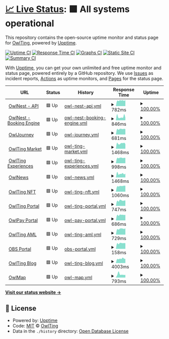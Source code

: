 # [📈 Live Status](https://OwlTing.github.io/upptime): <!--live status--> **🟩 All systems operational**

This repository contains the open-source uptime monitor and status page for [OwlTing](https://OwlTing.github.io/upptime), powered by [Upptime](https://github.com/upptime/upptime).

[![Uptime CI](https://github.com/OwlTing/upptime/workflows/Uptime%20CI/badge.svg)](https://github.com/OwlTing/upptime/actions?query=workflow%3A%22Uptime+CI%22)
[![Response Time CI](https://github.com/OwlTing/upptime/workflows/Response%20Time%20CI/badge.svg)](https://github.com/OwlTing/upptime/actions?query=workflow%3A%22Response+Time+CI%22)
[![Graphs CI](https://github.com/OwlTing/upptime/workflows/Graphs%20CI/badge.svg)](https://github.com/OwlTing/upptime/actions?query=workflow%3A%22Graphs+CI%22)
[![Static Site CI](https://github.com/OwlTing/upptime/workflows/Static%20Site%20CI/badge.svg)](https://github.com/OwlTing/upptime/actions?query=workflow%3A%22Static+Site+CI%22)
[![Summary CI](https://github.com/OwlTing/upptime/workflows/Summary%20CI/badge.svg)](https://github.com/OwlTing/upptime/actions?query=workflow%3A%22Summary+CI%22)

With [Upptime](https://upptime.js.org), you can get your own unlimited and free uptime monitor and status page, powered entirely by a GitHub repository. We use [Issues](https://github.com/OwlTing/upptime/issues) as incident reports, [Actions](https://github.com/OwlTing/upptime/actions) as uptime monitors, and [Pages](https://OwlTing.github.io/upptime) for the status page.

<!--start: status pages-->
<!-- This summary is generated by Upptime (https://github.com/upptime/upptime) -->
<!-- Do not edit this manually, your changes will be overwritten -->
<!-- prettier-ignore -->
| URL | Status | History | Response Time | Uptime |
| --- | ------ | ------- | ------------- | ------ |
| <img alt="" src="https://favicons.githubusercontent.com/api.owlting.com" height="13"> [OwlNest - API](https://api.owlting.com/booking/admin/version) | 🟩 Up | [owl-nest-api.yml](https://github.com/OwlTing/upptime/commits/HEAD/history/owl-nest-api.yml) | <details><summary><img alt="Response time graph" src="./graphs/owl-nest-api/response-time-week.png" height="20"> 782ms</summary><br><a href="https://OwlTing.github.io/upptime/history/owl-nest-api"><img alt="Response time 735" src="https://img.shields.io/endpoint?url=https%3A%2F%2Fraw.githubusercontent.com%2FOwlTing%2Fupptime%2FHEAD%2Fapi%2Fowl-nest-api%2Fresponse-time.json"></a><br><a href="https://OwlTing.github.io/upptime/history/owl-nest-api"><img alt="24-hour response time 744" src="https://img.shields.io/endpoint?url=https%3A%2F%2Fraw.githubusercontent.com%2FOwlTing%2Fupptime%2FHEAD%2Fapi%2Fowl-nest-api%2Fresponse-time-day.json"></a><br><a href="https://OwlTing.github.io/upptime/history/owl-nest-api"><img alt="7-day response time 782" src="https://img.shields.io/endpoint?url=https%3A%2F%2Fraw.githubusercontent.com%2FOwlTing%2Fupptime%2FHEAD%2Fapi%2Fowl-nest-api%2Fresponse-time-week.json"></a><br><a href="https://OwlTing.github.io/upptime/history/owl-nest-api"><img alt="30-day response time 746" src="https://img.shields.io/endpoint?url=https%3A%2F%2Fraw.githubusercontent.com%2FOwlTing%2Fupptime%2FHEAD%2Fapi%2Fowl-nest-api%2Fresponse-time-month.json"></a><br><a href="https://OwlTing.github.io/upptime/history/owl-nest-api"><img alt="1-year response time 735" src="https://img.shields.io/endpoint?url=https%3A%2F%2Fraw.githubusercontent.com%2FOwlTing%2Fupptime%2FHEAD%2Fapi%2Fowl-nest-api%2Fresponse-time-year.json"></a></details> | <details><summary><a href="https://OwlTing.github.io/upptime/history/owl-nest-api">100.00%</a></summary><a href="https://OwlTing.github.io/upptime/history/owl-nest-api"><img alt="All-time uptime 100.00%" src="https://img.shields.io/endpoint?url=https%3A%2F%2Fraw.githubusercontent.com%2FOwlTing%2Fupptime%2FHEAD%2Fapi%2Fowl-nest-api%2Fuptime.json"></a><br><a href="https://OwlTing.github.io/upptime/history/owl-nest-api"><img alt="24-hour uptime 100.00%" src="https://img.shields.io/endpoint?url=https%3A%2F%2Fraw.githubusercontent.com%2FOwlTing%2Fupptime%2FHEAD%2Fapi%2Fowl-nest-api%2Fuptime-day.json"></a><br><a href="https://OwlTing.github.io/upptime/history/owl-nest-api"><img alt="7-day uptime 100.00%" src="https://img.shields.io/endpoint?url=https%3A%2F%2Fraw.githubusercontent.com%2FOwlTing%2Fupptime%2FHEAD%2Fapi%2Fowl-nest-api%2Fuptime-week.json"></a><br><a href="https://OwlTing.github.io/upptime/history/owl-nest-api"><img alt="30-day uptime 100.00%" src="https://img.shields.io/endpoint?url=https%3A%2F%2Fraw.githubusercontent.com%2FOwlTing%2Fupptime%2FHEAD%2Fapi%2Fowl-nest-api%2Fuptime-month.json"></a><br><a href="https://OwlTing.github.io/upptime/history/owl-nest-api"><img alt="1-year uptime 100.00%" src="https://img.shields.io/endpoint?url=https%3A%2F%2Fraw.githubusercontent.com%2FOwlTing%2Fupptime%2FHEAD%2Fapi%2Fowl-nest-api%2Fuptime-year.json"></a></details>
| <img alt="" src="https://favicons.githubusercontent.com/booking.owlting.com" height="13"> [OwlNest - Booking Engine](https://booking.owlting.com) | 🟩 Up | [owl-nest-booking-engine.yml](https://github.com/OwlTing/upptime/commits/HEAD/history/owl-nest-booking-engine.yml) | <details><summary><img alt="Response time graph" src="./graphs/owl-nest-booking-engine/response-time-week.png" height="20"> 846ms</summary><br><a href="https://OwlTing.github.io/upptime/history/owl-nest-booking-engine"><img alt="Response time 946" src="https://img.shields.io/endpoint?url=https%3A%2F%2Fraw.githubusercontent.com%2FOwlTing%2Fupptime%2FHEAD%2Fapi%2Fowl-nest-booking-engine%2Fresponse-time.json"></a><br><a href="https://OwlTing.github.io/upptime/history/owl-nest-booking-engine"><img alt="24-hour response time 750" src="https://img.shields.io/endpoint?url=https%3A%2F%2Fraw.githubusercontent.com%2FOwlTing%2Fupptime%2FHEAD%2Fapi%2Fowl-nest-booking-engine%2Fresponse-time-day.json"></a><br><a href="https://OwlTing.github.io/upptime/history/owl-nest-booking-engine"><img alt="7-day response time 846" src="https://img.shields.io/endpoint?url=https%3A%2F%2Fraw.githubusercontent.com%2FOwlTing%2Fupptime%2FHEAD%2Fapi%2Fowl-nest-booking-engine%2Fresponse-time-week.json"></a><br><a href="https://OwlTing.github.io/upptime/history/owl-nest-booking-engine"><img alt="30-day response time 935" src="https://img.shields.io/endpoint?url=https%3A%2F%2Fraw.githubusercontent.com%2FOwlTing%2Fupptime%2FHEAD%2Fapi%2Fowl-nest-booking-engine%2Fresponse-time-month.json"></a><br><a href="https://OwlTing.github.io/upptime/history/owl-nest-booking-engine"><img alt="1-year response time 946" src="https://img.shields.io/endpoint?url=https%3A%2F%2Fraw.githubusercontent.com%2FOwlTing%2Fupptime%2FHEAD%2Fapi%2Fowl-nest-booking-engine%2Fresponse-time-year.json"></a></details> | <details><summary><a href="https://OwlTing.github.io/upptime/history/owl-nest-booking-engine">100.00%</a></summary><a href="https://OwlTing.github.io/upptime/history/owl-nest-booking-engine"><img alt="All-time uptime 99.97%" src="https://img.shields.io/endpoint?url=https%3A%2F%2Fraw.githubusercontent.com%2FOwlTing%2Fupptime%2FHEAD%2Fapi%2Fowl-nest-booking-engine%2Fuptime.json"></a><br><a href="https://OwlTing.github.io/upptime/history/owl-nest-booking-engine"><img alt="24-hour uptime 100.00%" src="https://img.shields.io/endpoint?url=https%3A%2F%2Fraw.githubusercontent.com%2FOwlTing%2Fupptime%2FHEAD%2Fapi%2Fowl-nest-booking-engine%2Fuptime-day.json"></a><br><a href="https://OwlTing.github.io/upptime/history/owl-nest-booking-engine"><img alt="7-day uptime 100.00%" src="https://img.shields.io/endpoint?url=https%3A%2F%2Fraw.githubusercontent.com%2FOwlTing%2Fupptime%2FHEAD%2Fapi%2Fowl-nest-booking-engine%2Fuptime-week.json"></a><br><a href="https://OwlTing.github.io/upptime/history/owl-nest-booking-engine"><img alt="30-day uptime 99.91%" src="https://img.shields.io/endpoint?url=https%3A%2F%2Fraw.githubusercontent.com%2FOwlTing%2Fupptime%2FHEAD%2Fapi%2Fowl-nest-booking-engine%2Fuptime-month.json"></a><br><a href="https://OwlTing.github.io/upptime/history/owl-nest-booking-engine"><img alt="1-year uptime 99.97%" src="https://img.shields.io/endpoint?url=https%3A%2F%2Fraw.githubusercontent.com%2FOwlTing%2Fupptime%2FHEAD%2Fapi%2Fowl-nest-booking-engine%2Fuptime-year.json"></a></details>
| <img alt="" src="https://favicons.githubusercontent.com/www.owlting.com" height="13"> [OwlJourney](https://www.owlting.com/owljourney) | 🟩 Up | [owl-journey.yml](https://github.com/OwlTing/upptime/commits/HEAD/history/owl-journey.yml) | <details><summary><img alt="Response time graph" src="./graphs/owl-journey/response-time-week.png" height="20"> 681ms</summary><br><a href="https://OwlTing.github.io/upptime/history/owl-journey"><img alt="Response time 637" src="https://img.shields.io/endpoint?url=https%3A%2F%2Fraw.githubusercontent.com%2FOwlTing%2Fupptime%2FHEAD%2Fapi%2Fowl-journey%2Fresponse-time.json"></a><br><a href="https://OwlTing.github.io/upptime/history/owl-journey"><img alt="24-hour response time 696" src="https://img.shields.io/endpoint?url=https%3A%2F%2Fraw.githubusercontent.com%2FOwlTing%2Fupptime%2FHEAD%2Fapi%2Fowl-journey%2Fresponse-time-day.json"></a><br><a href="https://OwlTing.github.io/upptime/history/owl-journey"><img alt="7-day response time 681" src="https://img.shields.io/endpoint?url=https%3A%2F%2Fraw.githubusercontent.com%2FOwlTing%2Fupptime%2FHEAD%2Fapi%2Fowl-journey%2Fresponse-time-week.json"></a><br><a href="https://OwlTing.github.io/upptime/history/owl-journey"><img alt="30-day response time 649" src="https://img.shields.io/endpoint?url=https%3A%2F%2Fraw.githubusercontent.com%2FOwlTing%2Fupptime%2FHEAD%2Fapi%2Fowl-journey%2Fresponse-time-month.json"></a><br><a href="https://OwlTing.github.io/upptime/history/owl-journey"><img alt="1-year response time 637" src="https://img.shields.io/endpoint?url=https%3A%2F%2Fraw.githubusercontent.com%2FOwlTing%2Fupptime%2FHEAD%2Fapi%2Fowl-journey%2Fresponse-time-year.json"></a></details> | <details><summary><a href="https://OwlTing.github.io/upptime/history/owl-journey">100.00%</a></summary><a href="https://OwlTing.github.io/upptime/history/owl-journey"><img alt="All-time uptime 100.00%" src="https://img.shields.io/endpoint?url=https%3A%2F%2Fraw.githubusercontent.com%2FOwlTing%2Fupptime%2FHEAD%2Fapi%2Fowl-journey%2Fuptime.json"></a><br><a href="https://OwlTing.github.io/upptime/history/owl-journey"><img alt="24-hour uptime 100.00%" src="https://img.shields.io/endpoint?url=https%3A%2F%2Fraw.githubusercontent.com%2FOwlTing%2Fupptime%2FHEAD%2Fapi%2Fowl-journey%2Fuptime-day.json"></a><br><a href="https://OwlTing.github.io/upptime/history/owl-journey"><img alt="7-day uptime 100.00%" src="https://img.shields.io/endpoint?url=https%3A%2F%2Fraw.githubusercontent.com%2FOwlTing%2Fupptime%2FHEAD%2Fapi%2Fowl-journey%2Fuptime-week.json"></a><br><a href="https://OwlTing.github.io/upptime/history/owl-journey"><img alt="30-day uptime 100.00%" src="https://img.shields.io/endpoint?url=https%3A%2F%2Fraw.githubusercontent.com%2FOwlTing%2Fupptime%2FHEAD%2Fapi%2Fowl-journey%2Fuptime-month.json"></a><br><a href="https://OwlTing.github.io/upptime/history/owl-journey"><img alt="1-year uptime 100.00%" src="https://img.shields.io/endpoint?url=https%3A%2F%2Fraw.githubusercontent.com%2FOwlTing%2Fupptime%2FHEAD%2Fapi%2Fowl-journey%2Fuptime-year.json"></a></details>
| <img alt="" src="https://favicons.githubusercontent.com/www.owlting.com" height="13"> [OwlTing Market](https://www.owlting.com/market) | 🟩 Up | [owl-ting-market.yml](https://github.com/OwlTing/upptime/commits/HEAD/history/owl-ting-market.yml) | <details><summary><img alt="Response time graph" src="./graphs/owl-ting-market/response-time-week.png" height="20"> 1468ms</summary><br><a href="https://OwlTing.github.io/upptime/history/owl-ting-market"><img alt="Response time 1341" src="https://img.shields.io/endpoint?url=https%3A%2F%2Fraw.githubusercontent.com%2FOwlTing%2Fupptime%2FHEAD%2Fapi%2Fowl-ting-market%2Fresponse-time.json"></a><br><a href="https://OwlTing.github.io/upptime/history/owl-ting-market"><img alt="24-hour response time 1427" src="https://img.shields.io/endpoint?url=https%3A%2F%2Fraw.githubusercontent.com%2FOwlTing%2Fupptime%2FHEAD%2Fapi%2Fowl-ting-market%2Fresponse-time-day.json"></a><br><a href="https://OwlTing.github.io/upptime/history/owl-ting-market"><img alt="7-day response time 1468" src="https://img.shields.io/endpoint?url=https%3A%2F%2Fraw.githubusercontent.com%2FOwlTing%2Fupptime%2FHEAD%2Fapi%2Fowl-ting-market%2Fresponse-time-week.json"></a><br><a href="https://OwlTing.github.io/upptime/history/owl-ting-market"><img alt="30-day response time 1445" src="https://img.shields.io/endpoint?url=https%3A%2F%2Fraw.githubusercontent.com%2FOwlTing%2Fupptime%2FHEAD%2Fapi%2Fowl-ting-market%2Fresponse-time-month.json"></a><br><a href="https://OwlTing.github.io/upptime/history/owl-ting-market"><img alt="1-year response time 1341" src="https://img.shields.io/endpoint?url=https%3A%2F%2Fraw.githubusercontent.com%2FOwlTing%2Fupptime%2FHEAD%2Fapi%2Fowl-ting-market%2Fresponse-time-year.json"></a></details> | <details><summary><a href="https://OwlTing.github.io/upptime/history/owl-ting-market">100.00%</a></summary><a href="https://OwlTing.github.io/upptime/history/owl-ting-market"><img alt="All-time uptime 99.97%" src="https://img.shields.io/endpoint?url=https%3A%2F%2Fraw.githubusercontent.com%2FOwlTing%2Fupptime%2FHEAD%2Fapi%2Fowl-ting-market%2Fuptime.json"></a><br><a href="https://OwlTing.github.io/upptime/history/owl-ting-market"><img alt="24-hour uptime 100.00%" src="https://img.shields.io/endpoint?url=https%3A%2F%2Fraw.githubusercontent.com%2FOwlTing%2Fupptime%2FHEAD%2Fapi%2Fowl-ting-market%2Fuptime-day.json"></a><br><a href="https://OwlTing.github.io/upptime/history/owl-ting-market"><img alt="7-day uptime 100.00%" src="https://img.shields.io/endpoint?url=https%3A%2F%2Fraw.githubusercontent.com%2FOwlTing%2Fupptime%2FHEAD%2Fapi%2Fowl-ting-market%2Fuptime-week.json"></a><br><a href="https://OwlTing.github.io/upptime/history/owl-ting-market"><img alt="30-day uptime 99.95%" src="https://img.shields.io/endpoint?url=https%3A%2F%2Fraw.githubusercontent.com%2FOwlTing%2Fupptime%2FHEAD%2Fapi%2Fowl-ting-market%2Fuptime-month.json"></a><br><a href="https://OwlTing.github.io/upptime/history/owl-ting-market"><img alt="1-year uptime 99.97%" src="https://img.shields.io/endpoint?url=https%3A%2F%2Fraw.githubusercontent.com%2FOwlTing%2Fupptime%2FHEAD%2Fapi%2Fowl-ting-market%2Fuptime-year.json"></a></details>
| <img alt="" src="https://favicons.githubusercontent.com/www.owlting.com" height="13"> [OwlTing Experiences](https://www.owlting.com/experiences) | 🟩 Up | [owl-ting-experiences.yml](https://github.com/OwlTing/upptime/commits/HEAD/history/owl-ting-experiences.yml) | <details><summary><img alt="Response time graph" src="./graphs/owl-ting-experiences/response-time-week.png" height="20"> 998ms</summary><br><a href="https://OwlTing.github.io/upptime/history/owl-ting-experiences"><img alt="Response time 955" src="https://img.shields.io/endpoint?url=https%3A%2F%2Fraw.githubusercontent.com%2FOwlTing%2Fupptime%2FHEAD%2Fapi%2Fowl-ting-experiences%2Fresponse-time.json"></a><br><a href="https://OwlTing.github.io/upptime/history/owl-ting-experiences"><img alt="24-hour response time 996" src="https://img.shields.io/endpoint?url=https%3A%2F%2Fraw.githubusercontent.com%2FOwlTing%2Fupptime%2FHEAD%2Fapi%2Fowl-ting-experiences%2Fresponse-time-day.json"></a><br><a href="https://OwlTing.github.io/upptime/history/owl-ting-experiences"><img alt="7-day response time 998" src="https://img.shields.io/endpoint?url=https%3A%2F%2Fraw.githubusercontent.com%2FOwlTing%2Fupptime%2FHEAD%2Fapi%2Fowl-ting-experiences%2Fresponse-time-week.json"></a><br><a href="https://OwlTing.github.io/upptime/history/owl-ting-experiences"><img alt="30-day response time 976" src="https://img.shields.io/endpoint?url=https%3A%2F%2Fraw.githubusercontent.com%2FOwlTing%2Fupptime%2FHEAD%2Fapi%2Fowl-ting-experiences%2Fresponse-time-month.json"></a><br><a href="https://OwlTing.github.io/upptime/history/owl-ting-experiences"><img alt="1-year response time 955" src="https://img.shields.io/endpoint?url=https%3A%2F%2Fraw.githubusercontent.com%2FOwlTing%2Fupptime%2FHEAD%2Fapi%2Fowl-ting-experiences%2Fresponse-time-year.json"></a></details> | <details><summary><a href="https://OwlTing.github.io/upptime/history/owl-ting-experiences">100.00%</a></summary><a href="https://OwlTing.github.io/upptime/history/owl-ting-experiences"><img alt="All-time uptime 95.70%" src="https://img.shields.io/endpoint?url=https%3A%2F%2Fraw.githubusercontent.com%2FOwlTing%2Fupptime%2FHEAD%2Fapi%2Fowl-ting-experiences%2Fuptime.json"></a><br><a href="https://OwlTing.github.io/upptime/history/owl-ting-experiences"><img alt="24-hour uptime 100.00%" src="https://img.shields.io/endpoint?url=https%3A%2F%2Fraw.githubusercontent.com%2FOwlTing%2Fupptime%2FHEAD%2Fapi%2Fowl-ting-experiences%2Fuptime-day.json"></a><br><a href="https://OwlTing.github.io/upptime/history/owl-ting-experiences"><img alt="7-day uptime 100.00%" src="https://img.shields.io/endpoint?url=https%3A%2F%2Fraw.githubusercontent.com%2FOwlTing%2Fupptime%2FHEAD%2Fapi%2Fowl-ting-experiences%2Fuptime-week.json"></a><br><a href="https://OwlTing.github.io/upptime/history/owl-ting-experiences"><img alt="30-day uptime 85.67%" src="https://img.shields.io/endpoint?url=https%3A%2F%2Fraw.githubusercontent.com%2FOwlTing%2Fupptime%2FHEAD%2Fapi%2Fowl-ting-experiences%2Fuptime-month.json"></a><br><a href="https://OwlTing.github.io/upptime/history/owl-ting-experiences"><img alt="1-year uptime 95.70%" src="https://img.shields.io/endpoint?url=https%3A%2F%2Fraw.githubusercontent.com%2FOwlTing%2Fupptime%2FHEAD%2Fapi%2Fowl-ting-experiences%2Fuptime-year.json"></a></details>
| <img alt="" src="https://favicons.githubusercontent.com/www.owlting.com" height="13"> [OwlNews](https://www.owlting.com/news) | 🟩 Up | [owl-news.yml](https://github.com/OwlTing/upptime/commits/HEAD/history/owl-news.yml) | <details><summary><img alt="Response time graph" src="./graphs/owl-news/response-time-week.png" height="20"> 1468ms</summary><br><a href="https://OwlTing.github.io/upptime/history/owl-news"><img alt="Response time 1437" src="https://img.shields.io/endpoint?url=https%3A%2F%2Fraw.githubusercontent.com%2FOwlTing%2Fupptime%2FHEAD%2Fapi%2Fowl-news%2Fresponse-time.json"></a><br><a href="https://OwlTing.github.io/upptime/history/owl-news"><img alt="24-hour response time 517" src="https://img.shields.io/endpoint?url=https%3A%2F%2Fraw.githubusercontent.com%2FOwlTing%2Fupptime%2FHEAD%2Fapi%2Fowl-news%2Fresponse-time-day.json"></a><br><a href="https://OwlTing.github.io/upptime/history/owl-news"><img alt="7-day response time 1468" src="https://img.shields.io/endpoint?url=https%3A%2F%2Fraw.githubusercontent.com%2FOwlTing%2Fupptime%2FHEAD%2Fapi%2Fowl-news%2Fresponse-time-week.json"></a><br><a href="https://OwlTing.github.io/upptime/history/owl-news"><img alt="30-day response time 1610" src="https://img.shields.io/endpoint?url=https%3A%2F%2Fraw.githubusercontent.com%2FOwlTing%2Fupptime%2FHEAD%2Fapi%2Fowl-news%2Fresponse-time-month.json"></a><br><a href="https://OwlTing.github.io/upptime/history/owl-news"><img alt="1-year response time 1437" src="https://img.shields.io/endpoint?url=https%3A%2F%2Fraw.githubusercontent.com%2FOwlTing%2Fupptime%2FHEAD%2Fapi%2Fowl-news%2Fresponse-time-year.json"></a></details> | <details><summary><a href="https://OwlTing.github.io/upptime/history/owl-news">100.00%</a></summary><a href="https://OwlTing.github.io/upptime/history/owl-news"><img alt="All-time uptime 99.82%" src="https://img.shields.io/endpoint?url=https%3A%2F%2Fraw.githubusercontent.com%2FOwlTing%2Fupptime%2FHEAD%2Fapi%2Fowl-news%2Fuptime.json"></a><br><a href="https://OwlTing.github.io/upptime/history/owl-news"><img alt="24-hour uptime 100.00%" src="https://img.shields.io/endpoint?url=https%3A%2F%2Fraw.githubusercontent.com%2FOwlTing%2Fupptime%2FHEAD%2Fapi%2Fowl-news%2Fuptime-day.json"></a><br><a href="https://OwlTing.github.io/upptime/history/owl-news"><img alt="7-day uptime 100.00%" src="https://img.shields.io/endpoint?url=https%3A%2F%2Fraw.githubusercontent.com%2FOwlTing%2Fupptime%2FHEAD%2Fapi%2Fowl-news%2Fuptime-week.json"></a><br><a href="https://OwlTing.github.io/upptime/history/owl-news"><img alt="30-day uptime 99.90%" src="https://img.shields.io/endpoint?url=https%3A%2F%2Fraw.githubusercontent.com%2FOwlTing%2Fupptime%2FHEAD%2Fapi%2Fowl-news%2Fuptime-month.json"></a><br><a href="https://OwlTing.github.io/upptime/history/owl-news"><img alt="1-year uptime 99.82%" src="https://img.shields.io/endpoint?url=https%3A%2F%2Fraw.githubusercontent.com%2FOwlTing%2Fupptime%2FHEAD%2Fapi%2Fowl-news%2Fuptime-year.json"></a></details>
| <img alt="" src="https://favicons.githubusercontent.com/nft.owlting.com" height="13"> [OwlTing NFT](https://nft.owlting.com/api/tokens/69) | 🟩 Up | [owl-ting-nft.yml](https://github.com/OwlTing/upptime/commits/HEAD/history/owl-ting-nft.yml) | <details><summary><img alt="Response time graph" src="./graphs/owl-ting-nft/response-time-week.png" height="20"> 1060ms</summary><br><a href="https://OwlTing.github.io/upptime/history/owl-ting-nft"><img alt="Response time 1009" src="https://img.shields.io/endpoint?url=https%3A%2F%2Fraw.githubusercontent.com%2FOwlTing%2Fupptime%2FHEAD%2Fapi%2Fowl-ting-nft%2Fresponse-time.json"></a><br><a href="https://OwlTing.github.io/upptime/history/owl-ting-nft"><img alt="24-hour response time 1016" src="https://img.shields.io/endpoint?url=https%3A%2F%2Fraw.githubusercontent.com%2FOwlTing%2Fupptime%2FHEAD%2Fapi%2Fowl-ting-nft%2Fresponse-time-day.json"></a><br><a href="https://OwlTing.github.io/upptime/history/owl-ting-nft"><img alt="7-day response time 1060" src="https://img.shields.io/endpoint?url=https%3A%2F%2Fraw.githubusercontent.com%2FOwlTing%2Fupptime%2FHEAD%2Fapi%2Fowl-ting-nft%2Fresponse-time-week.json"></a><br><a href="https://OwlTing.github.io/upptime/history/owl-ting-nft"><img alt="30-day response time 1018" src="https://img.shields.io/endpoint?url=https%3A%2F%2Fraw.githubusercontent.com%2FOwlTing%2Fupptime%2FHEAD%2Fapi%2Fowl-ting-nft%2Fresponse-time-month.json"></a><br><a href="https://OwlTing.github.io/upptime/history/owl-ting-nft"><img alt="1-year response time 1009" src="https://img.shields.io/endpoint?url=https%3A%2F%2Fraw.githubusercontent.com%2FOwlTing%2Fupptime%2FHEAD%2Fapi%2Fowl-ting-nft%2Fresponse-time-year.json"></a></details> | <details><summary><a href="https://OwlTing.github.io/upptime/history/owl-ting-nft">100.00%</a></summary><a href="https://OwlTing.github.io/upptime/history/owl-ting-nft"><img alt="All-time uptime 99.55%" src="https://img.shields.io/endpoint?url=https%3A%2F%2Fraw.githubusercontent.com%2FOwlTing%2Fupptime%2FHEAD%2Fapi%2Fowl-ting-nft%2Fuptime.json"></a><br><a href="https://OwlTing.github.io/upptime/history/owl-ting-nft"><img alt="24-hour uptime 100.00%" src="https://img.shields.io/endpoint?url=https%3A%2F%2Fraw.githubusercontent.com%2FOwlTing%2Fupptime%2FHEAD%2Fapi%2Fowl-ting-nft%2Fuptime-day.json"></a><br><a href="https://OwlTing.github.io/upptime/history/owl-ting-nft"><img alt="7-day uptime 100.00%" src="https://img.shields.io/endpoint?url=https%3A%2F%2Fraw.githubusercontent.com%2FOwlTing%2Fupptime%2FHEAD%2Fapi%2Fowl-ting-nft%2Fuptime-week.json"></a><br><a href="https://OwlTing.github.io/upptime/history/owl-ting-nft"><img alt="30-day uptime 100.00%" src="https://img.shields.io/endpoint?url=https%3A%2F%2Fraw.githubusercontent.com%2FOwlTing%2Fupptime%2FHEAD%2Fapi%2Fowl-ting-nft%2Fuptime-month.json"></a><br><a href="https://OwlTing.github.io/upptime/history/owl-ting-nft"><img alt="1-year uptime 99.55%" src="https://img.shields.io/endpoint?url=https%3A%2F%2Fraw.githubusercontent.com%2FOwlTing%2Fupptime%2FHEAD%2Fapi%2Fowl-ting-nft%2Fuptime-year.json"></a></details>
| <img alt="" src="https://favicons.githubusercontent.com/www.owlting.com" height="13"> [OwlTing Portal](https://www.owlting.com/portal) | 🟩 Up | [owl-ting-portal.yml](https://github.com/OwlTing/upptime/commits/HEAD/history/owl-ting-portal.yml) | <details><summary><img alt="Response time graph" src="./graphs/owl-ting-portal/response-time-week.png" height="20"> 747ms</summary><br><a href="https://OwlTing.github.io/upptime/history/owl-ting-portal"><img alt="Response time 711" src="https://img.shields.io/endpoint?url=https%3A%2F%2Fraw.githubusercontent.com%2FOwlTing%2Fupptime%2FHEAD%2Fapi%2Fowl-ting-portal%2Fresponse-time.json"></a><br><a href="https://OwlTing.github.io/upptime/history/owl-ting-portal"><img alt="24-hour response time 751" src="https://img.shields.io/endpoint?url=https%3A%2F%2Fraw.githubusercontent.com%2FOwlTing%2Fupptime%2FHEAD%2Fapi%2Fowl-ting-portal%2Fresponse-time-day.json"></a><br><a href="https://OwlTing.github.io/upptime/history/owl-ting-portal"><img alt="7-day response time 747" src="https://img.shields.io/endpoint?url=https%3A%2F%2Fraw.githubusercontent.com%2FOwlTing%2Fupptime%2FHEAD%2Fapi%2Fowl-ting-portal%2Fresponse-time-week.json"></a><br><a href="https://OwlTing.github.io/upptime/history/owl-ting-portal"><img alt="30-day response time 729" src="https://img.shields.io/endpoint?url=https%3A%2F%2Fraw.githubusercontent.com%2FOwlTing%2Fupptime%2FHEAD%2Fapi%2Fowl-ting-portal%2Fresponse-time-month.json"></a><br><a href="https://OwlTing.github.io/upptime/history/owl-ting-portal"><img alt="1-year response time 711" src="https://img.shields.io/endpoint?url=https%3A%2F%2Fraw.githubusercontent.com%2FOwlTing%2Fupptime%2FHEAD%2Fapi%2Fowl-ting-portal%2Fresponse-time-year.json"></a></details> | <details><summary><a href="https://OwlTing.github.io/upptime/history/owl-ting-portal">100.00%</a></summary><a href="https://OwlTing.github.io/upptime/history/owl-ting-portal"><img alt="All-time uptime 99.98%" src="https://img.shields.io/endpoint?url=https%3A%2F%2Fraw.githubusercontent.com%2FOwlTing%2Fupptime%2FHEAD%2Fapi%2Fowl-ting-portal%2Fuptime.json"></a><br><a href="https://OwlTing.github.io/upptime/history/owl-ting-portal"><img alt="24-hour uptime 100.00%" src="https://img.shields.io/endpoint?url=https%3A%2F%2Fraw.githubusercontent.com%2FOwlTing%2Fupptime%2FHEAD%2Fapi%2Fowl-ting-portal%2Fuptime-day.json"></a><br><a href="https://OwlTing.github.io/upptime/history/owl-ting-portal"><img alt="7-day uptime 100.00%" src="https://img.shields.io/endpoint?url=https%3A%2F%2Fraw.githubusercontent.com%2FOwlTing%2Fupptime%2FHEAD%2Fapi%2Fowl-ting-portal%2Fuptime-week.json"></a><br><a href="https://OwlTing.github.io/upptime/history/owl-ting-portal"><img alt="30-day uptime 99.95%" src="https://img.shields.io/endpoint?url=https%3A%2F%2Fraw.githubusercontent.com%2FOwlTing%2Fupptime%2FHEAD%2Fapi%2Fowl-ting-portal%2Fuptime-month.json"></a><br><a href="https://OwlTing.github.io/upptime/history/owl-ting-portal"><img alt="1-year uptime 99.98%" src="https://img.shields.io/endpoint?url=https%3A%2F%2Fraw.githubusercontent.com%2FOwlTing%2Fupptime%2FHEAD%2Fapi%2Fowl-ting-portal%2Fuptime-year.json"></a></details>
| <img alt="" src="https://favicons.githubusercontent.com/owlpay.com" height="13"> [OwlPay Portal](https://owlpay.com) | 🟩 Up | [owl-pay-portal.yml](https://github.com/OwlTing/upptime/commits/HEAD/history/owl-pay-portal.yml) | <details><summary><img alt="Response time graph" src="./graphs/owl-pay-portal/response-time-week.png" height="20"> 686ms</summary><br><a href="https://OwlTing.github.io/upptime/history/owl-pay-portal"><img alt="Response time 639" src="https://img.shields.io/endpoint?url=https%3A%2F%2Fraw.githubusercontent.com%2FOwlTing%2Fupptime%2FHEAD%2Fapi%2Fowl-pay-portal%2Fresponse-time.json"></a><br><a href="https://OwlTing.github.io/upptime/history/owl-pay-portal"><img alt="24-hour response time 724" src="https://img.shields.io/endpoint?url=https%3A%2F%2Fraw.githubusercontent.com%2FOwlTing%2Fupptime%2FHEAD%2Fapi%2Fowl-pay-portal%2Fresponse-time-day.json"></a><br><a href="https://OwlTing.github.io/upptime/history/owl-pay-portal"><img alt="7-day response time 686" src="https://img.shields.io/endpoint?url=https%3A%2F%2Fraw.githubusercontent.com%2FOwlTing%2Fupptime%2FHEAD%2Fapi%2Fowl-pay-portal%2Fresponse-time-week.json"></a><br><a href="https://OwlTing.github.io/upptime/history/owl-pay-portal"><img alt="30-day response time 659" src="https://img.shields.io/endpoint?url=https%3A%2F%2Fraw.githubusercontent.com%2FOwlTing%2Fupptime%2FHEAD%2Fapi%2Fowl-pay-portal%2Fresponse-time-month.json"></a><br><a href="https://OwlTing.github.io/upptime/history/owl-pay-portal"><img alt="1-year response time 639" src="https://img.shields.io/endpoint?url=https%3A%2F%2Fraw.githubusercontent.com%2FOwlTing%2Fupptime%2FHEAD%2Fapi%2Fowl-pay-portal%2Fresponse-time-year.json"></a></details> | <details><summary><a href="https://OwlTing.github.io/upptime/history/owl-pay-portal">100.00%</a></summary><a href="https://OwlTing.github.io/upptime/history/owl-pay-portal"><img alt="All-time uptime 100.00%" src="https://img.shields.io/endpoint?url=https%3A%2F%2Fraw.githubusercontent.com%2FOwlTing%2Fupptime%2FHEAD%2Fapi%2Fowl-pay-portal%2Fuptime.json"></a><br><a href="https://OwlTing.github.io/upptime/history/owl-pay-portal"><img alt="24-hour uptime 100.00%" src="https://img.shields.io/endpoint?url=https%3A%2F%2Fraw.githubusercontent.com%2FOwlTing%2Fupptime%2FHEAD%2Fapi%2Fowl-pay-portal%2Fuptime-day.json"></a><br><a href="https://OwlTing.github.io/upptime/history/owl-pay-portal"><img alt="7-day uptime 100.00%" src="https://img.shields.io/endpoint?url=https%3A%2F%2Fraw.githubusercontent.com%2FOwlTing%2Fupptime%2FHEAD%2Fapi%2Fowl-pay-portal%2Fuptime-week.json"></a><br><a href="https://OwlTing.github.io/upptime/history/owl-pay-portal"><img alt="30-day uptime 100.00%" src="https://img.shields.io/endpoint?url=https%3A%2F%2Fraw.githubusercontent.com%2FOwlTing%2Fupptime%2FHEAD%2Fapi%2Fowl-pay-portal%2Fuptime-month.json"></a><br><a href="https://OwlTing.github.io/upptime/history/owl-pay-portal"><img alt="1-year uptime 100.00%" src="https://img.shields.io/endpoint?url=https%3A%2F%2Fraw.githubusercontent.com%2FOwlTing%2Fupptime%2FHEAD%2Fapi%2Fowl-pay-portal%2Fuptime-year.json"></a></details>
| <img alt="" src="https://favicons.githubusercontent.com/aml.owlpay.com" height="13"> [OwlTing AML](https://aml.owlpay.com/v1/health) | 🟩 Up | [owl-ting-aml.yml](https://github.com/OwlTing/upptime/commits/HEAD/history/owl-ting-aml.yml) | <details><summary><img alt="Response time graph" src="./graphs/owl-ting-aml/response-time-week.png" height="20"> 729ms</summary><br><a href="https://OwlTing.github.io/upptime/history/owl-ting-aml"><img alt="Response time 667" src="https://img.shields.io/endpoint?url=https%3A%2F%2Fraw.githubusercontent.com%2FOwlTing%2Fupptime%2FHEAD%2Fapi%2Fowl-ting-aml%2Fresponse-time.json"></a><br><a href="https://OwlTing.github.io/upptime/history/owl-ting-aml"><img alt="24-hour response time 709" src="https://img.shields.io/endpoint?url=https%3A%2F%2Fraw.githubusercontent.com%2FOwlTing%2Fupptime%2FHEAD%2Fapi%2Fowl-ting-aml%2Fresponse-time-day.json"></a><br><a href="https://OwlTing.github.io/upptime/history/owl-ting-aml"><img alt="7-day response time 729" src="https://img.shields.io/endpoint?url=https%3A%2F%2Fraw.githubusercontent.com%2FOwlTing%2Fupptime%2FHEAD%2Fapi%2Fowl-ting-aml%2Fresponse-time-week.json"></a><br><a href="https://OwlTing.github.io/upptime/history/owl-ting-aml"><img alt="30-day response time 686" src="https://img.shields.io/endpoint?url=https%3A%2F%2Fraw.githubusercontent.com%2FOwlTing%2Fupptime%2FHEAD%2Fapi%2Fowl-ting-aml%2Fresponse-time-month.json"></a><br><a href="https://OwlTing.github.io/upptime/history/owl-ting-aml"><img alt="1-year response time 667" src="https://img.shields.io/endpoint?url=https%3A%2F%2Fraw.githubusercontent.com%2FOwlTing%2Fupptime%2FHEAD%2Fapi%2Fowl-ting-aml%2Fresponse-time-year.json"></a></details> | <details><summary><a href="https://OwlTing.github.io/upptime/history/owl-ting-aml">100.00%</a></summary><a href="https://OwlTing.github.io/upptime/history/owl-ting-aml"><img alt="All-time uptime 99.99%" src="https://img.shields.io/endpoint?url=https%3A%2F%2Fraw.githubusercontent.com%2FOwlTing%2Fupptime%2FHEAD%2Fapi%2Fowl-ting-aml%2Fuptime.json"></a><br><a href="https://OwlTing.github.io/upptime/history/owl-ting-aml"><img alt="24-hour uptime 100.00%" src="https://img.shields.io/endpoint?url=https%3A%2F%2Fraw.githubusercontent.com%2FOwlTing%2Fupptime%2FHEAD%2Fapi%2Fowl-ting-aml%2Fuptime-day.json"></a><br><a href="https://OwlTing.github.io/upptime/history/owl-ting-aml"><img alt="7-day uptime 100.00%" src="https://img.shields.io/endpoint?url=https%3A%2F%2Fraw.githubusercontent.com%2FOwlTing%2Fupptime%2FHEAD%2Fapi%2Fowl-ting-aml%2Fuptime-week.json"></a><br><a href="https://OwlTing.github.io/upptime/history/owl-ting-aml"><img alt="30-day uptime 100.00%" src="https://img.shields.io/endpoint?url=https%3A%2F%2Fraw.githubusercontent.com%2FOwlTing%2Fupptime%2FHEAD%2Fapi%2Fowl-ting-aml%2Fuptime-month.json"></a><br><a href="https://OwlTing.github.io/upptime/history/owl-ting-aml"><img alt="1-year uptime 99.99%" src="https://img.shields.io/endpoint?url=https%3A%2F%2Fraw.githubusercontent.com%2FOwlTing%2Fupptime%2FHEAD%2Fapi%2Fowl-ting-aml%2Fuptime-year.json"></a></details>
| <img alt="" src="https://favicons.githubusercontent.com/www.owlting.com" height="13"> [OBS Portal](https://www.owlting.com/obs/) | 🟩 Up | [obs-portal.yml](https://github.com/OwlTing/upptime/commits/HEAD/history/obs-portal.yml) | <details><summary><img alt="Response time graph" src="./graphs/obs-portal/response-time-week.png" height="20"> 158ms</summary><br><a href="https://OwlTing.github.io/upptime/history/obs-portal"><img alt="Response time 147" src="https://img.shields.io/endpoint?url=https%3A%2F%2Fraw.githubusercontent.com%2FOwlTing%2Fupptime%2FHEAD%2Fapi%2Fobs-portal%2Fresponse-time.json"></a><br><a href="https://OwlTing.github.io/upptime/history/obs-portal"><img alt="24-hour response time 165" src="https://img.shields.io/endpoint?url=https%3A%2F%2Fraw.githubusercontent.com%2FOwlTing%2Fupptime%2FHEAD%2Fapi%2Fobs-portal%2Fresponse-time-day.json"></a><br><a href="https://OwlTing.github.io/upptime/history/obs-portal"><img alt="7-day response time 158" src="https://img.shields.io/endpoint?url=https%3A%2F%2Fraw.githubusercontent.com%2FOwlTing%2Fupptime%2FHEAD%2Fapi%2Fobs-portal%2Fresponse-time-week.json"></a><br><a href="https://OwlTing.github.io/upptime/history/obs-portal"><img alt="30-day response time 151" src="https://img.shields.io/endpoint?url=https%3A%2F%2Fraw.githubusercontent.com%2FOwlTing%2Fupptime%2FHEAD%2Fapi%2Fobs-portal%2Fresponse-time-month.json"></a><br><a href="https://OwlTing.github.io/upptime/history/obs-portal"><img alt="1-year response time 147" src="https://img.shields.io/endpoint?url=https%3A%2F%2Fraw.githubusercontent.com%2FOwlTing%2Fupptime%2FHEAD%2Fapi%2Fobs-portal%2Fresponse-time-year.json"></a></details> | <details><summary><a href="https://OwlTing.github.io/upptime/history/obs-portal">100.00%</a></summary><a href="https://OwlTing.github.io/upptime/history/obs-portal"><img alt="All-time uptime 100.00%" src="https://img.shields.io/endpoint?url=https%3A%2F%2Fraw.githubusercontent.com%2FOwlTing%2Fupptime%2FHEAD%2Fapi%2Fobs-portal%2Fuptime.json"></a><br><a href="https://OwlTing.github.io/upptime/history/obs-portal"><img alt="24-hour uptime 100.00%" src="https://img.shields.io/endpoint?url=https%3A%2F%2Fraw.githubusercontent.com%2FOwlTing%2Fupptime%2FHEAD%2Fapi%2Fobs-portal%2Fuptime-day.json"></a><br><a href="https://OwlTing.github.io/upptime/history/obs-portal"><img alt="7-day uptime 100.00%" src="https://img.shields.io/endpoint?url=https%3A%2F%2Fraw.githubusercontent.com%2FOwlTing%2Fupptime%2FHEAD%2Fapi%2Fobs-portal%2Fuptime-week.json"></a><br><a href="https://OwlTing.github.io/upptime/history/obs-portal"><img alt="30-day uptime 100.00%" src="https://img.shields.io/endpoint?url=https%3A%2F%2Fraw.githubusercontent.com%2FOwlTing%2Fupptime%2FHEAD%2Fapi%2Fobs-portal%2Fuptime-month.json"></a><br><a href="https://OwlTing.github.io/upptime/history/obs-portal"><img alt="1-year uptime 100.00%" src="https://img.shields.io/endpoint?url=https%3A%2F%2Fraw.githubusercontent.com%2FOwlTing%2Fupptime%2FHEAD%2Fapi%2Fobs-portal%2Fuptime-year.json"></a></details>
| <img alt="" src="https://favicons.githubusercontent.com/blog.owlting.com" height="13"> [OwlTing Blog](https://blog.owlting.com/) | 🟩 Up | [owl-ting-blog.yml](https://github.com/OwlTing/upptime/commits/HEAD/history/owl-ting-blog.yml) | <details><summary><img alt="Response time graph" src="./graphs/owl-ting-blog/response-time-week.png" height="20"> 4003ms</summary><br><a href="https://OwlTing.github.io/upptime/history/owl-ting-blog"><img alt="Response time 4387" src="https://img.shields.io/endpoint?url=https%3A%2F%2Fraw.githubusercontent.com%2FOwlTing%2Fupptime%2FHEAD%2Fapi%2Fowl-ting-blog%2Fresponse-time.json"></a><br><a href="https://OwlTing.github.io/upptime/history/owl-ting-blog"><img alt="24-hour response time 3833" src="https://img.shields.io/endpoint?url=https%3A%2F%2Fraw.githubusercontent.com%2FOwlTing%2Fupptime%2FHEAD%2Fapi%2Fowl-ting-blog%2Fresponse-time-day.json"></a><br><a href="https://OwlTing.github.io/upptime/history/owl-ting-blog"><img alt="7-day response time 4003" src="https://img.shields.io/endpoint?url=https%3A%2F%2Fraw.githubusercontent.com%2FOwlTing%2Fupptime%2FHEAD%2Fapi%2Fowl-ting-blog%2Fresponse-time-week.json"></a><br><a href="https://OwlTing.github.io/upptime/history/owl-ting-blog"><img alt="30-day response time 4051" src="https://img.shields.io/endpoint?url=https%3A%2F%2Fraw.githubusercontent.com%2FOwlTing%2Fupptime%2FHEAD%2Fapi%2Fowl-ting-blog%2Fresponse-time-month.json"></a><br><a href="https://OwlTing.github.io/upptime/history/owl-ting-blog"><img alt="1-year response time 4387" src="https://img.shields.io/endpoint?url=https%3A%2F%2Fraw.githubusercontent.com%2FOwlTing%2Fupptime%2FHEAD%2Fapi%2Fowl-ting-blog%2Fresponse-time-year.json"></a></details> | <details><summary><a href="https://OwlTing.github.io/upptime/history/owl-ting-blog">100.00%</a></summary><a href="https://OwlTing.github.io/upptime/history/owl-ting-blog"><img alt="All-time uptime 99.88%" src="https://img.shields.io/endpoint?url=https%3A%2F%2Fraw.githubusercontent.com%2FOwlTing%2Fupptime%2FHEAD%2Fapi%2Fowl-ting-blog%2Fuptime.json"></a><br><a href="https://OwlTing.github.io/upptime/history/owl-ting-blog"><img alt="24-hour uptime 100.00%" src="https://img.shields.io/endpoint?url=https%3A%2F%2Fraw.githubusercontent.com%2FOwlTing%2Fupptime%2FHEAD%2Fapi%2Fowl-ting-blog%2Fuptime-day.json"></a><br><a href="https://OwlTing.github.io/upptime/history/owl-ting-blog"><img alt="7-day uptime 100.00%" src="https://img.shields.io/endpoint?url=https%3A%2F%2Fraw.githubusercontent.com%2FOwlTing%2Fupptime%2FHEAD%2Fapi%2Fowl-ting-blog%2Fuptime-week.json"></a><br><a href="https://OwlTing.github.io/upptime/history/owl-ting-blog"><img alt="30-day uptime 100.00%" src="https://img.shields.io/endpoint?url=https%3A%2F%2Fraw.githubusercontent.com%2FOwlTing%2Fupptime%2FHEAD%2Fapi%2Fowl-ting-blog%2Fuptime-month.json"></a><br><a href="https://OwlTing.github.io/upptime/history/owl-ting-blog"><img alt="1-year uptime 99.88%" src="https://img.shields.io/endpoint?url=https%3A%2F%2Fraw.githubusercontent.com%2FOwlTing%2Fupptime%2FHEAD%2Fapi%2Fowl-ting-blog%2Fuptime-year.json"></a></details>
| <img alt="" src="https://favicons.githubusercontent.com/api.owlting.com" height="13"> [OwlMap](https://api.owlting.com/owlmap/health) | 🟩 Up | [owl-map.yml](https://github.com/OwlTing/upptime/commits/HEAD/history/owl-map.yml) | <details><summary><img alt="Response time graph" src="./graphs/owl-map/response-time-week.png" height="20"> 793ms</summary><br><a href="https://OwlTing.github.io/upptime/history/owl-map"><img alt="Response time 787" src="https://img.shields.io/endpoint?url=https%3A%2F%2Fraw.githubusercontent.com%2FOwlTing%2Fupptime%2FHEAD%2Fapi%2Fowl-map%2Fresponse-time.json"></a><br><a href="https://OwlTing.github.io/upptime/history/owl-map"><img alt="24-hour response time 678" src="https://img.shields.io/endpoint?url=https%3A%2F%2Fraw.githubusercontent.com%2FOwlTing%2Fupptime%2FHEAD%2Fapi%2Fowl-map%2Fresponse-time-day.json"></a><br><a href="https://OwlTing.github.io/upptime/history/owl-map"><img alt="7-day response time 793" src="https://img.shields.io/endpoint?url=https%3A%2F%2Fraw.githubusercontent.com%2FOwlTing%2Fupptime%2FHEAD%2Fapi%2Fowl-map%2Fresponse-time-week.json"></a><br><a href="https://OwlTing.github.io/upptime/history/owl-map"><img alt="30-day response time 779" src="https://img.shields.io/endpoint?url=https%3A%2F%2Fraw.githubusercontent.com%2FOwlTing%2Fupptime%2FHEAD%2Fapi%2Fowl-map%2Fresponse-time-month.json"></a><br><a href="https://OwlTing.github.io/upptime/history/owl-map"><img alt="1-year response time 787" src="https://img.shields.io/endpoint?url=https%3A%2F%2Fraw.githubusercontent.com%2FOwlTing%2Fupptime%2FHEAD%2Fapi%2Fowl-map%2Fresponse-time-year.json"></a></details> | <details><summary><a href="https://OwlTing.github.io/upptime/history/owl-map">100.00%</a></summary><a href="https://OwlTing.github.io/upptime/history/owl-map"><img alt="All-time uptime 100.00%" src="https://img.shields.io/endpoint?url=https%3A%2F%2Fraw.githubusercontent.com%2FOwlTing%2Fupptime%2FHEAD%2Fapi%2Fowl-map%2Fuptime.json"></a><br><a href="https://OwlTing.github.io/upptime/history/owl-map"><img alt="24-hour uptime 100.00%" src="https://img.shields.io/endpoint?url=https%3A%2F%2Fraw.githubusercontent.com%2FOwlTing%2Fupptime%2FHEAD%2Fapi%2Fowl-map%2Fuptime-day.json"></a><br><a href="https://OwlTing.github.io/upptime/history/owl-map"><img alt="7-day uptime 100.00%" src="https://img.shields.io/endpoint?url=https%3A%2F%2Fraw.githubusercontent.com%2FOwlTing%2Fupptime%2FHEAD%2Fapi%2Fowl-map%2Fuptime-week.json"></a><br><a href="https://OwlTing.github.io/upptime/history/owl-map"><img alt="30-day uptime 100.00%" src="https://img.shields.io/endpoint?url=https%3A%2F%2Fraw.githubusercontent.com%2FOwlTing%2Fupptime%2FHEAD%2Fapi%2Fowl-map%2Fuptime-month.json"></a><br><a href="https://OwlTing.github.io/upptime/history/owl-map"><img alt="1-year uptime 100.00%" src="https://img.shields.io/endpoint?url=https%3A%2F%2Fraw.githubusercontent.com%2FOwlTing%2Fupptime%2FHEAD%2Fapi%2Fowl-map%2Fuptime-year.json"></a></details>

<!--end: status pages-->

[**Visit our status website →**](https://OwlTing.github.io/upptime)

## 📄 License

- Powered by: [Upptime](https://github.com/upptime/upptime)
- Code: [MIT](./LICENSE) © [OwlTing](https://OwlTing.github.io/upptime)
- Data in the `./history` directory: [Open Database License](https://opendatacommons.org/licenses/odbl/1-0/)

